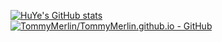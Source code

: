 [![HuYe's GitHub stats](https://github-readme-stats.vercel.app/api?username=TommyMerlin)](https://github.com/TommyMerlin)  
[![TommyMerlin/TommyMerlin.github.io - GitHub](https://gh-card.dev/repos/TommyMerlin/TommyMerlin.github.io.svg)](https://github.com/TommyMerlin/TommyMerlin.github.io)
